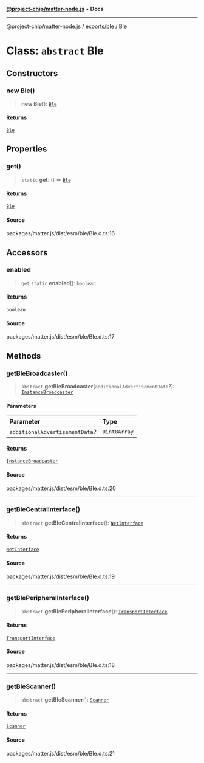 [**@project-chip/matter-node.js**](../../../README.md) • **Docs**

***

[@project-chip/matter-node.js](../../../modules.md) / [exports/ble](../README.md) / Ble

# Class: `abstract` Ble

## Constructors

### new Ble()

> **new Ble**(): [`Ble`](Ble.md)

#### Returns

[`Ble`](Ble.md)

## Properties

### get()

> `static` **get**: () => [`Ble`](Ble.md)

#### Returns

[`Ble`](Ble.md)

#### Source

packages/matter.js/dist/esm/ble/Ble.d.ts:16

## Accessors

### enabled

> `get` `static` **enabled**(): `boolean`

#### Returns

`boolean`

#### Source

packages/matter.js/dist/esm/ble/Ble.d.ts:17

## Methods

### getBleBroadcaster()

> `abstract` **getBleBroadcaster**(`additionalAdvertisementData`?): [`InstanceBroadcaster`](../../common/interfaces/InstanceBroadcaster.md)

#### Parameters

| Parameter | Type |
| :------ | :------ |
| `additionalAdvertisementData`? | `Uint8Array` |

#### Returns

[`InstanceBroadcaster`](../../common/interfaces/InstanceBroadcaster.md)

#### Source

packages/matter.js/dist/esm/ble/Ble.d.ts:20

***

### getBleCentralInterface()

> `abstract` **getBleCentralInterface**(): [`NetInterface`](../../../net/export/interfaces/NetInterface.md)

#### Returns

[`NetInterface`](../../../net/export/interfaces/NetInterface.md)

#### Source

packages/matter.js/dist/esm/ble/Ble.d.ts:19

***

### getBlePeripheralInterface()

> `abstract` **getBlePeripheralInterface**(): [`TransportInterface`](../../common/interfaces/TransportInterface.md)

#### Returns

[`TransportInterface`](../../common/interfaces/TransportInterface.md)

#### Source

packages/matter.js/dist/esm/ble/Ble.d.ts:18

***

### getBleScanner()

> `abstract` **getBleScanner**(): [`Scanner`](../../common/interfaces/Scanner.md)

#### Returns

[`Scanner`](../../common/interfaces/Scanner.md)

#### Source

packages/matter.js/dist/esm/ble/Ble.d.ts:21
